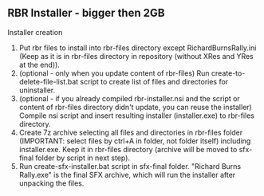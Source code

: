 ## RBR Installer - bigger then 2GB ##

Installer creation

1. Put rbr files to install into rbr-files directory except RichardBurnsRally.ini (Keep  as it is in rbr-files directory in repository (without XRes and YRes at the end)).
2. (optional - only when you update content of rbr-files) Run create-to-delete-file-list.bat script to create list of files and directories for uninstaller.
3. (optional - if you already compiled rbr-installer.nsi and the script or content of rbr-files directory didn't update, you can reuse the installer) Compile nsi script and insert resulting installer (installer.exe) to rbr-files directory.
4. Create 7z archive selecting all files and directories in rbr-files folder (IMPORTANT: select files by ctrl+A in folder, not folder itself) including installer.exe. Keep it in rbr-files directory (archive will be moved to sfx-final folder by script in next step).
5. Run create-sfx-installer.bat script in sfx-final folder. "Richard Burns Rally.exe" is the final SFX archive, which will run the installer after unpacking the files.
